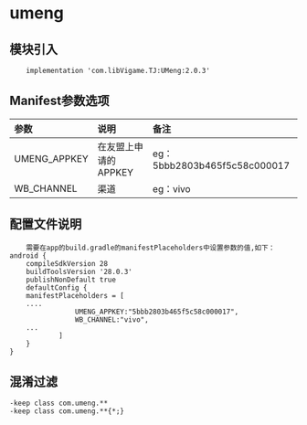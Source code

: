 # umeng

## 模块引入

```text
    implementation 'com.libVigame.TJ:UMeng:2.0.3'
```

## Manifest参数选项

| 参数 | 说明 | 备注 |
| :--- | :--- | :--- |
| UMENG_APPKEY | 在友盟上申请的APPKEY | eg：5bbb2803b465f5c58c000017 |
| WB_CHANNEL | 渠道 | eg：vivo |

## 配置文件说明

```text
	需要在app的build.gradle的manifestPlaceholders中设置参数的值,如下：
android {
    compileSdkVersion 28
    buildToolsVersion '28.0.3'
    publishNonDefault true
    defaultConfig {
    manifestPlaceholders = [
	....
                UMENG_APPKEY:"5bbb2803b465f5c58c000017",
				WB_CHANNEL:"vivo",
	...
            ]
    }
}
```

## 混淆过滤

```text
-keep class com.umeng.**
-keep class com.umeng.**{*;}
```